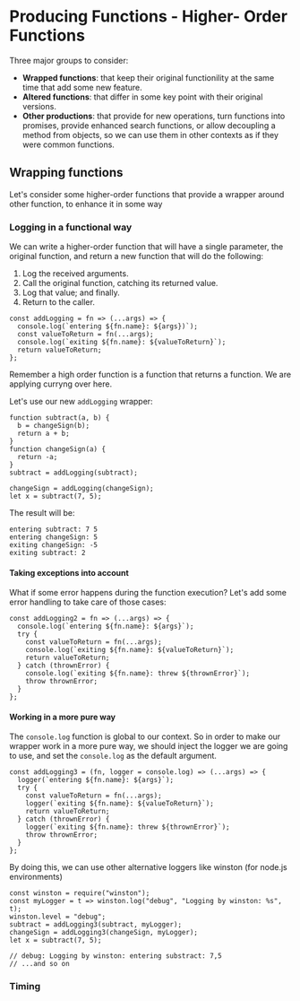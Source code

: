 # Producing Functions - Higher- Order Functions

Three major groups to consider:

- **Wrapped functions**: that keep their original functionility at the same time that add some new feature.
- **Altered functions**: that differ in some key point with their original versions.
- **Other productions**: that provide for new operations, turn functions into
  promises, provide enhanced search functions, or allow decoupling a method
  from objects, so we can use them in other contexts as if they were common
  functions.

## Wrapping functions

Let's consider some higher-order functions that provide a wrapper around
other function, to enhance it in some way

### Logging in a functional way

We can write a higher-order function that will have a single parameter, the original
function, and return a new function that will do the following:

1. Log the received arguments.
2. Call the original function, catching its returned value.
3. Log that value; and finally.
4. Return to the caller.

```
const addLogging = fn => (...args) => {
  console.log(`entering ${fn.name}: ${args})`);
  const valueToReturn = fn(...args);
  console.log(`exiting ${fn.name}: ${valueToReturn}`);
  return valueToReturn;
};
```

Remember a high order function is a function that returns a function. We are applying curryng over here.

Let's use our new `addLogging` wrapper:

```
function subtract(a, b) {
  b = changeSign(b);
  return a + b;
}
function changeSign(a) {
  return -a;
}
subtract = addLogging(subtract);

changeSign = addLogging(changeSign);
let x = subtract(7, 5);
```

The result will be:

```
entering subtract: 7 5
entering changeSign: 5
exiting changeSign: -5
exiting subtract: 2
```

#### Taking exceptions into account

What if some error happens during the function execution? Let's add some error handling to take care of those cases:

```
const addLogging2 = fn => (...args) => {
  console.log(`entering ${fn.name}: ${args}`);
  try {
    const valueToReturn = fn(...args);
    console.log(`exiting ${fn.name}: ${valueToReturn}`);
    return valueToReturn;
  } catch (thrownError) {
    console.log(`exiting ${fn.name}: threw ${thrownError}`);
    throw thrownError;
  }
};
```

#### Working in a more pure way

The `console.log` function is global to our context. So in order to make our wrapper work in a more pure way, we should inject the logger we are going to use, and set the `console.log` as the default argument.

```
const addLogging3 = (fn, logger = console.log) => (...args) => {
  logger(`entering ${fn.name}: ${args}`);
  try {
    const valueToReturn = fn(...args);
    logger(`exiting ${fn.name}: ${valueToReturn}`);
    return valueToReturn;
  } catch (thrownError) {
    logger(`exiting ${fn.name}: threw ${thrownError}`);
    throw thrownError;
  }
};
```

By doing this, we can use other alternative loggers like winston (for node.js environments)

```
const winston = require("winston");
const myLogger = t => winston.log("debug", "Logging by winston: %s", t);
winston.level = "debug";
subtract = addLogging3(subtract, myLogger);
changeSign = addLogging3(changeSign, myLogger);
let x = subtract(7, 5);

// debug: Logging by winston: entering substract: 7,5
// ...and so on
```

### Timing
